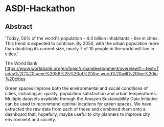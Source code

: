 # ASDI-Hackathon

## Abstract

'Today, 56% of the world's population - 4.4 billion inhabitants - live in cities. This trend is expected to continue. By 2050, with the urban population more than doubling its current size, nearly 7 of 10 people in the world will live in cities.'

The World Bank
https://www.worldbank.org/en/topic/urbandevelopment/overview#:~:text=Today%2C%20some%2056%25%20of%20the,world%20will%20live%20in%20cities

 Green spaces improve both the environmental and social conditions of cities, including air quality, population satisfaction and urban temperatures. Multiple datasets available through the Amazon Sustainability Data Initiative can be used to recommend optimal locations for green spaces. We have extracted the raw data from each of these and combined them onto a dashboard that, hopefully, maybe useful to city planners to improve city environment and society.


